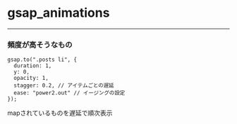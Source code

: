 ﻿# gsap_animations
 ---
 ### 頻度が高そうなもの
```
gsap.to(".posts li", {
  duration: 1,
  y: 0,
  opacity: 1,
  stagger: 0.2, // アイテムごとの遅延
  ease: "power2.out" // イージングの設定
});
```
mapされているものを遅延で順次表示
